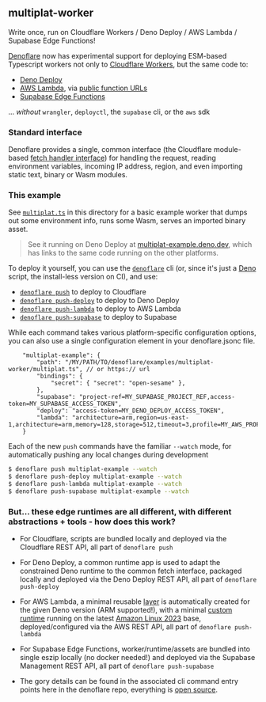 ## multiplat-worker

Write once, run on Cloudflare Workers / Deno Deploy / AWS Lambda / Supabase Edge Functions!

[Denoflare](https://denoflare.dev) now has experimental support for deploying ESM-based Typescript workers not only to [Cloudflare Workers](https://workers.cloudflare.com/), but the same code to:
 - [Deno Deploy](https://deno.com/deploy)
 - [AWS Lambda](https://aws.amazon.com/lambda/), via [public function URLs](https://docs.aws.amazon.com/lambda/latest/dg/lambda-urls.html)
 - [Supabase Edge Functions](https://supabase.com/docs/guides/functions)

... _without_ `wrangler`, `deployctl`, the `supabase` cli, or the `aws` sdk

### Standard interface

Denoflare provides a single, common interface (the Cloudflare module-based [fetch handler interface](https://developers.cloudflare.com/workers/runtime-apis/handlers/fetch/)) for handling the request, reading environment variables, incoming IP address, region, and even importing static text, binary or Wasm modules.

### This example

See [`multiplat.ts`](https://github.com/skymethod/denoflare/blob/master/examples/multiplat-worker/multiplat.ts) in this directory for a basic example worker that dumps out some environment info, runs some Wasm, serves an imported binary asset.

> See it running on Deno Deploy at [multiplat-example.deno.dev](https://multiplat-example.deno.dev), which has links to the same code running on the other platforms.

To deploy it yourself, you can use the [`denoflare`](https://denoflare.dev/cli/) cli (or, since it's just a [Deno](https://deno.com/) script, the install-less version on CI), and use:
 - [`denoflare push`](https://denoflare.dev/cli/push) to deploy to Cloudflare
 - [`denoflare push-deploy`](https://denoflare.dev/cli/push-deploy) to deploy to Deno Deploy
 - [`denoflare push-lambda`](https://denoflare.dev/cli/pus-lambda) to deploy to AWS Lambda
 - [`denoflare push-supabase`](https://denoflare.dev/cli/push-supabase) to deploy to Supabase

While each command takes various platform-specific configuration options, you can also use a single configuration element in your denoflare.jsonc file.

```jsonc
    "multiplat-example": {
        "path": "/MY/PATH/TO/denoflare/examples/multiplat-worker/multiplat.ts", // or https:// url
        "bindings": {
            "secret": { "secret": "open-sesame" },
        },
        "supabase": "project-ref=MY_SUPABASE_PROJECT_REF,access-token=MY_SUPABASE_ACCESS_TOKEN",
        "deploy": "access-token=MY_DENO_DEPLOY_ACCESS_TOKEN",
        "lambda": "architecture=arm,region=us-east-1,architecture=arm,memory=128,storage=512,timeout=3,profile=MY_AWS_PROFILE_IN_AWS_CREDENTIALS,role=arn:aws:iam::MY_AWS_ACCOUNT_ID:role/MY_IAM_ROLE",
    }
```

Each of the new `push` commands have the familiar `--watch` mode, for automatically pushing any local changes during development

```sh
$ denoflare push multiplat-example --watch
$ denoflare push-deploy multiplat-example --watch
$ denoflare push-lambda multiplat-example --watch
$ denoflare push-supabase multiplat-example --watch
```

### But... these edge runtimes are all different, with different abstractions + tools - how does this work?

- For Cloudflare, scripts are bundled locally and deployed via the Cloudflare REST API, all part of `denoflare push`

- For Deno Deploy, a common runtime app is used to adapt the constrained Deno runtime to the common fetch interface, packaged locally and deployed via the Deno Deploy REST API, all part of `denoflare push-deploy`

- For AWS Lambda, a minimal reusable [layer](https://docs.aws.amazon.com/lambda/latest/dg/chapter-layers.html) is automatically created for the given Deno version (ARM supported!), with a minimal [custom runtime](https://docs.aws.amazon.com/lambda/latest/dg/runtimes-custom.html) running on the latest [Amazon Linux 2023](https://aws.amazon.com/linux/amazon-linux-2023/) base, deployed/configured via the AWS REST API, all part of `denoflare push-lambda`

- For Supabase Edge Functions, worker/runtime/assets are bundled into single eszip locally (no docker needed!) and deployed via the Supabase Management REST API, all part of `denoflare push-supabase`

- The gory details can be found in the associated cli command entry points here in the denoflare repo, everything is [open source](https://github.com/skymethod/denoflare/tree/master/cli).